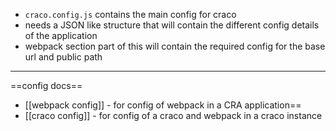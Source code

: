 - `craco.config.js` contains the main config for craco
- needs a JSON like structure that will contain the different config details of the application
- webpack section part of this will contain the required config for the base url and public path
---
==config docs==
- [[webpack config]] - for config of webpack in a CRA application==
- [[craco config]] - for config of a craco and webpack in a craco instance